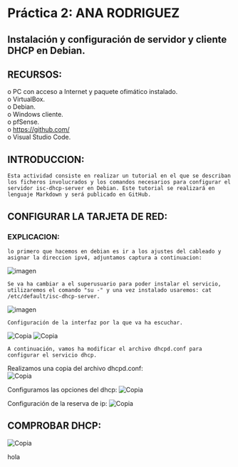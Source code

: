 # Práctica 2: ANA RODRIGUEZ 
## Instalación y configuración de servidor y cliente DHCP en Debian.


## RECURSOS:   
o	PC con acceso a Internet y paquete ofimático instalado.  
o	VirtualBox.  
o	Debian.  
o	Windows cliente.  
o	pfSense.  
o	https://github.com/  
o	Visual Studio Code. 

## INTRODUCCION:   

```
Esta actividad consiste en realizar un tutorial en el que se describan los ficheros involucrados y los comandos necesarios para configurar el servidor isc-dhcp-server en Debian. Este tutorial se realizará en lenguaje Markdown y será publicado en GitHub.  
```
  



## CONFIGURAR LA TARJETA DE RED: 

### EXPLICACION:

```
lo primero que hacemos en debian es ir a los ajustes del cableado y asignar la direccion ipv4, adjuntamos captura a continuacion:
```


![imagen](img/Nueva%20carpeta/Captura1.PNG)


```
Se va ha cambiar a el superusuario para poder instalar el servicio, utilizaremos el comando "su -" y una vez instalado usaremos: cat /etc/default/isc-dhcp-server.
```

![imagen](img/Nueva%20carpeta/Captura2.PNG)


```
Configuración de la interfaz por la que va ha escuchar.
```

![Copia](img/Nueva%20carpeta/Captura3.PNG)
![Copia](img/Nueva%20carpeta/Captura4.PNG)

```
A continuación, vamos ha modificar el archivo dhcpd.conf para configurar el servicio dhcp.
```

Realizamos una copia del archivo dhcpd.conf:  
![Copia](img/Nueva%20carpeta/Captura5.PNG)

Configuramos las opciones del dhcp:
![Copia](img/Nueva%20carpeta/Captura6.PNG)

Configuración de la reserva de ip:
![Copia](img/Nueva%20carpeta/Captura7.PNG)

## COMPROBAR DHCP:  
![Copia](img/Nueva%20carpeta/Captura8.PNG)


hola

